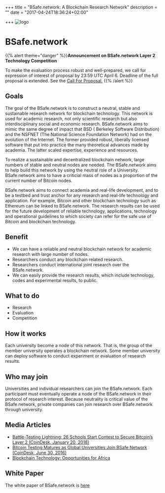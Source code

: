 +++
title = "BSafe.network: A Blockchain Research Network"
description = ""
date = "2017-04-24T18:36:24+02:00"

+++
![logo](Bsafe_logo.png)
# BSafe.network

{{% alert theme="danger" %}}**Announcement on BSafe.network Layer 2 Technology Competition**

To make the evaluation process robust and well-prepared, we call for expression of interest of proposal by 23:59 UTC April 6. Deadline of the full proposal is extended.
See the [Call For Proposal.](technology-competiton/leyer2competition/index.html) {{% /alert %}}

## Goals
The goal of the BSafe.network is to construct a neutral, stable and sustainable research network for blockchain technology. This network is used for academic research, not only scientific research but also interdisciplinary social and economic research. BSafe.network aims to mimic the same degree of impact that BSD ( Berkeley Software Distribution) and the NSFNET (The National Science Foundation Network) had on the evolution of the Internet. The former provided robust, liberally licensed software that put into practice the many theoretical advances made by academia. The latter scaled expertise, experience and resources.

To realize a sustainable and decentralized blockchain network, large numbers of stable and neutral nodes are needed. The BSafe.network aims to help build this network by using the neutral role of a University. BSafe.network aims to have a criticial mass of nodes as a proportion of the current number of Bitcoin nodes.

BSafe.network aims to connect academia and real-life development, and to be a testbed and trust anchor for any research and real-life technology and application. For example, Bitcoin and other blockchain technology such as Ethereum can be linked to BSafe.network. The research results can be used for the future development of reliable technology, applications, technology and operational guidelines to which society can refer for the safe use of Bitcoin and blockchain technology.

## Benefit

* We can have a reliable and neutral blockchain network for academic research with large number of nodes.
* Researchers conduct any blockchain related research.
* Researchers conduct international joint research over the BSafe.network.
* We can easily provide the research results, which include technology, codes and experimental results, to public.

## What to do

* Research
* Evaluation
* Competition

## How it works

Each university become a node of this network. That is, the group of the member university operates a blockchain network. Some member university can deploy software to conduct experiment or evaluation of research results.

## Who may join

Universities and individual researchers can join the BSafe.network. Each participant must eventually operate a node of the BSafe.network in their protocol of research interest. Because neutrality is critical value of the BSafe.network, private companies can join research over BSafe.network through university.


## Media Articles

* [Battle-Testing Lightning: 26 Schools Start Contest to Secure Bitcoin’s Layer 2 (CoinDesk, January 20, 2018)](https://www.coindesk.com/battle-testing-lightning-26-schools-start-contest-secure-bitcoins-layer-2/)
* [Bitcoin Testing Matures as Global Universities Join BSafe Network (CoinDesk, June 30, 2016)](https://www.coindesk.com/bitcoin-testing-matures-global-universities-join-bsafe-network/)
* [Blockchain Technology: Opportunities for Africa](https://www.isoc-bsig.org/blockchain-technology-opportunities-africa/)

## White Paper

The white paper of BSafe.network is [here](WhitePaper_BSafe_20170509_v103.pdf)
